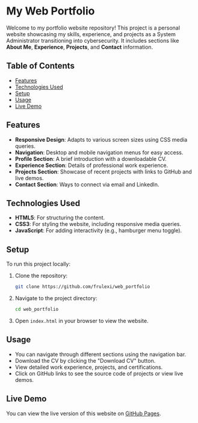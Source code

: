 # My Web Portfolio

Welcome to my portfolio website repository! This project is a personal website showcasing my skills, experience, and projects as a System Administrator transitioning into cybersecurity. It includes sections like **About Me**, **Experience**, **Projects**, and **Contact** information.

## Table of Contents
- [Features](#features)
- [Technologies Used](#technologies-used)
- [Setup](#setup)
- [Usage](#usage)
- [Live Demo](#live-demo)

## Features
- **Responsive Design**: Adapts to various screen sizes using CSS media queries.
- **Navigation**: Desktop and mobile navigation menus for easy access.
- **Profile Section**: A brief introduction with a downloadable CV.
- **Experience Section**: Details of professional work experience.
- **Projects Section**: Showcase of recent projects with links to GitHub and live demos.
- **Contact Section**: Ways to connect via email and LinkedIn.

## Technologies Used
- **HTML5**: For structuring the content.
- **CSS3**: For styling the website, including responsive media queries.
- **JavaScript**: For adding interactivity (e.g., hamburger menu toggle).

## Setup
To run this project locally:
1. Clone the repository:
   ```bash
   git clone https://github.com/frulexi/web_portfolio
   ```
2. Navigate to the project directory:
   ```bash
   cd web_portfolio
   ```
3. Open `index.html` in your browser to view the website.

## Usage
- You can navigate through different sections using the navigation bar.
- Download the CV by clicking the "Download CV" button.
- View detailed work experience, projects, and certifications.
- Click on GitHub links to see the source code of projects or view live demos.

## Live Demo
You can view the live version of this website on [GitHub Pages](https://yourusername.github.io/my-portfolio/).
